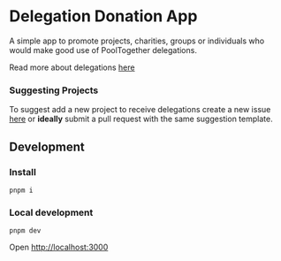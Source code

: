 # Delegation Donation App

A simple app to promote projects, charities, groups or individuals who would make good use of PoolTogether delegations.

Read more about delegations [here](https://docs.pooltogether.com/pooltogether/guides/deposit-delegator#delegation)

### Suggesting Projects

To suggest add a new project to receive delegations create a new issue [here](https://github.com/dylandesrosier/pt-delegation-dontation/issues/new?assignees=&labels=project+suggestion&template=project-suggestion.md&title=%5BProject+Suggestion%5D) or **ideally** submit a pull request with the same suggestion template.

## Development

### Install

```
pnpm i
```

### Local development

```
pnpm dev
```

Open [http://localhost:3000](http://localhost:3000)
